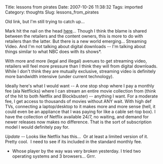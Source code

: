 Title: lessons from pirates
Date: 2007-10-26 11:38:32
Tags: imported
Category: thoughts
Slug: lessons_from_pirates

Old link, but I'm still trying to catch up...

Mark hit the nail on the head <a href="http://diveintomark.org/archives/2007/06/26/piracy-lessons">here</a>...  Though I think the blame is shared between the retailers and the content owners, this is more to do with retailers than the latter.  But there is a new world emerging... Streaming Video.  And I'm not talking about digital downloads -- I'm talking about things similar to what NBC does with its shows*.

With more and more (legal and illegal) avenues to get streaming video, retailers will feel more pressure than I think they will from digital downloads.  While I don't think they are mutually exclusive, streaming video is definitely more bandwidth intensive (under current technology).

Ideally here's what I would want -- A one stop shop where I pay a monthly fee (ala Netflicks) where I can stream an entire movie collection from (think of the hit to both Netflix and Blockbuster) -- anything I want.  For a moderate fee, I get access to thousands of movies without ANY wait.   With high def TVs, connecting a laptop/desktop to it makes more and more sense (hell, it could even be an appliance that I was paying for like a cable set-top box).  I have the collection of Netflix available 24/7, no waiting, and demand for newer releases now makes no difference.  That is the sort of subscription model I would definitely pay for.

<em>Update</em> -- Looks like Netflix has this...  Or at least a limited version of it. Pretty cool.  I need to see if its included in the standard monthly fee.

* Whose player by the way was very broken yesterday.  I tried two operating systems and 3 browsers...   Grrr.
